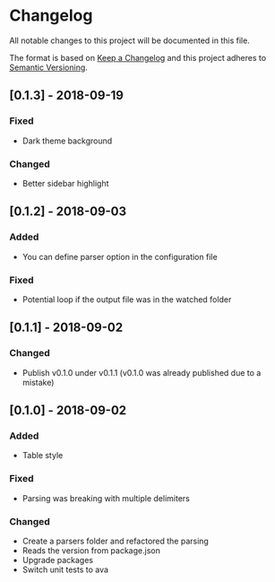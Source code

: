# Changelog
All notable changes to this project will be documented in this file.

The format is based on [Keep a Changelog](http://keepachangelog.com/en/1.0.0/)
and this project adheres to [Semantic Versioning](http://semver.org/spec/v2.0.0.html).

## [0.1.3] - 2018-09-19
### Fixed
- Dark theme background

### Changed
- Better sidebar highlight

## [0.1.2] - 2018-09-03
### Added
- You can define parser option in the configuration file

### Fixed
- Potential loop if the output file was in the watched folder

## [0.1.1] - 2018-09-02
### Changed
- Publish v0.1.0 under v0.1.1 (v0.1.0 was already published due to a mistake)

## [0.1.0] - 2018-09-02
### Added
- Table style

### Fixed
- Parsing was breaking with multiple delimiters

### Changed
- Create a parsers folder and refactored the parsing
- Reads the version from package.json
- Upgrade packages
- Switch unit tests to ava
